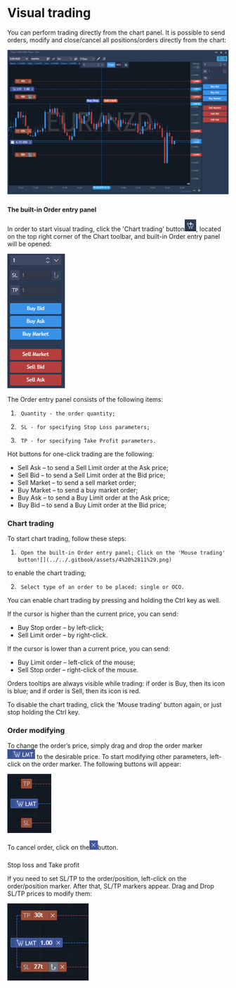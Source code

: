 # Visual trading

You can perform trading directly from the chart panel. It is possible to send orders, modify and close/cancel all positions/orders directly from the chart:

![](../../.gitbook/assets/1%20%289%29.png)

### 
**The built-in Order entry panel** 

In order to start visual trading, click the 'Chart trading' button![](../../.gitbook/assets/2%20%2826%29.png), 
located on the top right corner of the Chart toolbar, and built-in Order entry panel will be opened:

![](../../.gitbook/assets/3%20%2831%29.png)


The Order entry panel consists of the following items:

1.      Quantity - the order quantity;

2.      SL - for specifying Stop Loss parameters;

3.      TP - for specifying Take Profit parameters.

Hot buttons for one-click trading are the following:

* Sell Ask – to send a Sell Limit order at the Ask price;
* Sell Bid – to send a Sell Limit order at the Bid price;
* Sell Market – to send a sell market order;
* Buy Market – to send a buy market order;
* Buy Ask – to send a Buy Limit order at the Ask price;
* Buy Bid – to send a Buy Limit order at the Bid price;

### Chart trading

To start chart trading, follow these steps:

1.      Оpen the built-in Order entry panel; Click on the 'Mouse trading' button![](../../.gitbook/assets/4%20%2811%29.png)
to enable the chart trading;

2.      Select type of an order to be placed: single or OCO.

You can enable chart trading by pressing and holding the Ctrl key as well.

If the cursor is higher than the current price, you can send:

* Buy Stop order – by left-click;
* Sell Limit order – by right-click.

If the cursor is lower than a current price, you can send:

* Buy Limit order – left-click of the mouse;
* Sell Stop order – right-click of the mouse.

Orders tooltips are always visible while trading: if order is Buy, then its icon is blue; and if order is Sell, then its icon is red.

To disable the chart trading, click the 'Mouse trading' button again, or just stop holding the Ctrl key.

### Order modifying

 To change the order’s price, simply drag and drop the order marker![](../../.gitbook/assets/5%20%2818%29.png)
to the desirable price. To start modifying other parameters, left-click on the order marker. The following buttons will appear:

![](../../.gitbook/assets/6%20%2823%29.png)

To cancel order, click on the![](../../.gitbook/assets/7%20%2816%29.png)button.

### 
Stop loss and Take profit

 If you need to set SL/TP to the order/position, left-click on the order/position marker. After that, SL/TP markers appear. Drag and Drop SL/TP prices to modify them:

![](../../.gitbook/assets/8%20%2812%29.png)



